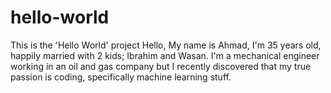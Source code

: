 # hello-world
This is the 'Hello World' project
Hello, 
My name is Ahmad, I'm 35 years old, happily married with 2 kids; Ibrahim and Wasan. I'm a mechanical engineer working in an oil and gas company but I recently discovered that my true passion is coding, specifically machine learning stuff.
